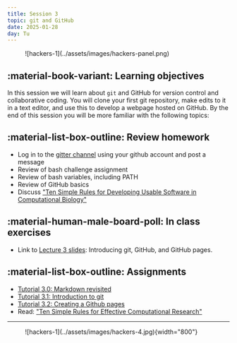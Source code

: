 ```yaml
---
title: Session 3
topic: git and GitHub
date: 2025-01-28
day: Tu
---
```




<figure markdown="span">
  ![hackers-1](../assets/images/hackers-panel.png)
</figure>

## :material-book-variant: Learning objectives
In this session we will learn about `git` and GitHub for version control and 
collaborative coding. You will clone your first git repository, make edits
to it in a text editor, and use this to develop a webpage hosted on GitHub.
By the end of this session you will be more familiar with the following topics:

## :material-list-box-outline: Review homework
- Log in to the [gitter channel](https://app.gitter.im/#/room/#hack-the-planet-course_community:gitter.im) using your github account and post a message
- Review of bash challenge assignment
- Review of bash variables, including PATH
- Review of GitHub basics
- Discuss ["Ten Simple Rules for Developing Usable Software in Computational Biology"](https://journals.plos.org/ploscompbiol/article?id=10.1371/journal.pcbi.1005265)

## :material-human-male-board-poll: In class exercises
- Link to [Lecture 3 slides](../../lectures/3.0/): Introducing git, GitHub, and GitHub pages.


## :material-list-box-outline: Assignments
- [Tutorial 3.0: Markdown revisited](../../tutorials/3.0-markdown)
- [Tutorial 3.1: Introduction to git](../../tutorials/3.1-learning-git)
- [Tutorial 3.2: Creating a Github pages](../../tutorials/3.2-github-pages)
- Read: ["Ten Simple Rules for Effective Computational Research"](https://journals.plos.org/ploscompbiol/article?id=10.1371/journal.pcbi.1003506)

---------------------


<figure markdown="span">
  ![hackers-1](../assets/images/hackers-4.jpg){width="800"}
</figure>
